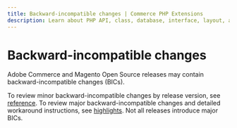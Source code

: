 ```yaml
---
title: Backward-incompatible changes | Commerce PHP Extensions
description: Learn about PHP API, class, database, interface, layout, and XSD changes in each Adobe Commerce or Magento Open Source release that may require you to update your extension.
---
```


# Backward-incompatible changes

Adobe Commerce and Magento Open Source releases may contain backward-incompatible changes (BICs).

To review minor backward-incompatible changes by release version, see [reference](reference.md). To review major backward-incompatible changes and detailed workaround instructions, see [highlights](highlights.md). Not all releases introduce major BICs.
